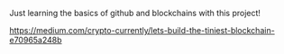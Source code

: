 Just learning the basics of github and blockchains with this project!

https://medium.com/crypto-currently/lets-build-the-tiniest-blockchain-e70965a248b
